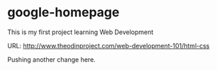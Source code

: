 # google-homepage
This is my first project learning Web Development

URL: http://www.theodinproject.com/web-development-101/html-css

Pushing another change here.
